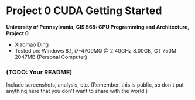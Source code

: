 Project 0 CUDA Getting Started
====================

**University of Pennsylvania, CIS 565: GPU Programming and Architecture, Project 0**

* Xiaomao Ding
* Tested on: Windows 8.1, i7-4700MQ @ 2.40GHz 8.00GB, GT 750M 2047MB (Personal Computer)

### (TODO: Your README)

Include screenshots, analysis, etc. (Remember, this is public, so don't put
anything here that you don't want to share with the world.)


